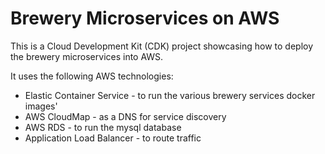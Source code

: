 Brewery Microservices on AWS
=====================================================
This is a Cloud Development Kit (CDK) project showcasing how to deploy the brewery microservices into AWS.

It uses the following AWS technologies:
- Elastic Container Service - to run the various brewery services docker images'
- AWS CloudMap - as a DNS for service discovery
- AWS RDS - to run the mysql database
- Application Load Balancer - to route traffic